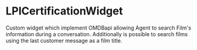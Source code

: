 # LPICertificationWidget
Custom widget which implement OMDBapi allowing Agent to search Film's information during a conversation. Additionally is possible to search films using the last customer message as a film title.
